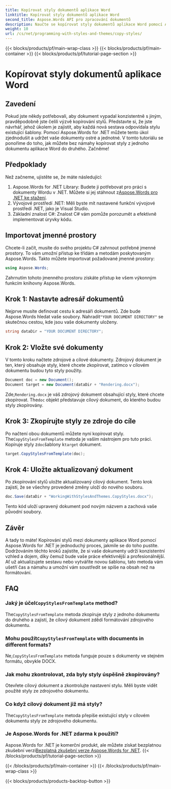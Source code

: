 ```yaml
---
title: Kopírovat styly dokumentů aplikace Word
linktitle: Kopírovat styly dokumentů aplikace Word
second_title: Aspose.Words API pro zpracování dokumentů
description: Naučte se kopírovat styly dokumentů aplikace Word pomocí Aspose.Words for .NET. Postupujte podle našeho podrobného průvodce, abyste bez námahy zajistili konzistentní formátování dokumentu.
weight: 10
url: /cs/net/programming-with-styles-and-themes/copy-styles/
---
```


{{< blocks/products/pf/main-wrap-class >}}
{{< blocks/products/pf/main-container >}}
{{< blocks/products/pf/tutorial-page-section >}}

# Kopírovat styly dokumentů aplikace Word

## Zavedení

Pokud jste někdy potřebovali, aby dokument vypadal konzistentně s jiným, pravděpodobně jste čelili výzvě kopírování stylů. Představte si, že jste návrhář, jehož úkolem je zajistit, aby každá nová sestava odpovídala stylu existující šablony. Pomocí Aspose.Words for .NET můžete tento úkol zjednodušit a udržet vaše dokumenty ostré a jednotné. V tomto tutoriálu se ponoříme do toho, jak můžete bez námahy kopírovat styly z jednoho dokumentu aplikace Word do druhého. Začněme!

## Předpoklady

Než začneme, ujistěte se, že máte následující:

1.  Aspose.Words for .NET Library: Budete ji potřebovat pro práci s dokumenty Wordu v .NET. Můžete si jej stáhnout z[Aspose.Words pro .NET ke stažení](https://releases.aspose.com/words/net/).
2. Vývojové prostředí .NET: Měli byste mít nastavené funkční vývojové prostředí .NET, jako je Visual Studio.
3. Základní znalost C#: Znalost C# vám pomůže porozumět a efektivně implementovat úryvky kódu.

## Importovat jmenné prostory

Chcete-li začít, musíte do svého projektu C# zahrnout potřebné jmenné prostory. To vám umožní přístup ke třídám a metodám poskytovaným Aspose.Words. Takto můžete importovat požadované jmenné prostory:

```csharp
using Aspose.Words;
```

Zahrnutím tohoto jmenného prostoru získáte přístup ke všem výkonným funkcím knihovny Aspose.Words.

## Krok 1: Nastavte adresář dokumentů

 Nejprve musíte definovat cestu k adresáři dokumentů. Zde bude Aspose.Words hledat vaše soubory. Nahradit`"YOUR DOCUMENT DIRECTORY"` se skutečnou cestou, kde jsou vaše dokumenty uloženy.

```csharp
string dataDir = "YOUR DOCUMENT DIRECTORY";
```

## Krok 2: Vložte své dokumenty

V tomto kroku načtete zdrojové a cílové dokumenty. Zdrojový dokument je ten, který obsahuje styly, které chcete zkopírovat, zatímco v cílovém dokumentu budou tyto styly použity. 

```csharp
Document doc = new Document();
Document target = new Document(dataDir + "Rendering.docx");
```

 Zde,`Rendering.docx` je váš zdrojový dokument obsahující styly, které chcete zkopírovat. The`doc` objekt představuje cílový dokument, do kterého budou styly zkopírovány.

## Krok 3: Zkopírujte styly ze zdroje do cíle

 Po načtení obou dokumentů můžete nyní kopírovat styly. The`CopyStylesFromTemplate` metoda je vaším nástrojem pro tuto práci. Kopíruje styly z`doc`šablony k`target` dokument.

```csharp
target.CopyStylesFromTemplate(doc);
```

## Krok 4: Uložte aktualizovaný dokument

Po zkopírování stylů uložte aktualizovaný cílový dokument. Tento krok zajistí, že se všechny provedené změny uloží do nového souboru.

```csharp
doc.Save(dataDir + "WorkingWithStylesAndThemes.CopyStyles.docx");
```

Tento kód uloží upravený dokument pod novým názvem a zachová vaše původní soubory.

## Závěr

A tady to máte! Kopírování stylů mezi dokumenty aplikace Word pomocí Aspose.Words for .NET je jednoduchý proces, jakmile se do toho pustíte. Dodržováním těchto kroků zajistíte, že si vaše dokumenty udrží konzistentní vzhled a dojem, díky čemuž bude vaše práce efektivnější a profesionálnější. Ať už aktualizujete sestavu nebo vytváříte novou šablonu, tato metoda vám ušetří čas a námahu a umožní vám soustředit se spíše na obsah než na formátování.

## FAQ

###  Jaký je účel`CopyStylesFromTemplate` method?  
 The`CopyStylesFromTemplate` metoda zkopíruje styly z jednoho dokumentu do druhého a zajistí, že cílový dokument zdědí formátování zdrojového dokumentu.

###  Mohu použít`CopyStylesFromTemplate` with documents in different formats?  
 Ne,`CopyStylesFromTemplate` metoda funguje pouze s dokumenty ve stejném formátu, obvykle DOCX.

### Jak mohu zkontrolovat, zda byly styly úspěšně zkopírovány?  
Otevřete cílový dokument a zkontrolujte nastavení stylu. Měli byste vidět použité styly ze zdrojového dokumentu.

### Co když cílový dokument již má styly?  
 The`CopyStylesFromTemplate` metoda přepíše existující styly v cílovém dokumentu styly ze zdrojového dokumentu.

### Je Aspose.Words for .NET zdarma k použití?  
 Aspose.Words for .NET je komerční produkt, ale můžete získat bezplatnou zkušební verzi[Bezplatná zkušební verze Aspose.Words for .NET](https://releases.aspose.com/).
{{< /blocks/products/pf/tutorial-page-section >}}

{{< /blocks/products/pf/main-container >}}
{{< /blocks/products/pf/main-wrap-class >}}

{{< blocks/products/products-backtop-button >}}
